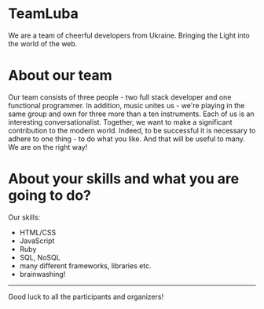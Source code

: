 # TeamLuba

We are a team of cheerful developers from Ukraine. Bringing the Light into the world of the web.

# About our team

Our team consists of three people - two full stack developer and one functional programmer. In addition, music unites us - we're playing in the same group and own for three more than a ten instruments. Each of us is an interesting conversationalist. Together, we want to make a significant contribution to the modern world. Indeed, to be successful it is necessary to adhere to one thing - to do what you like. And that will be useful to many. We are on the right way!

# About your skills and what you are going to do?

Our skills:

* HTML/CSS 
* JavaScript
* Ruby
* SQL, NoSQL
* many different frameworks, libraries etc.
* brainwashing!

---


Good luck to all the participants and organizers!
